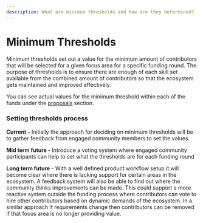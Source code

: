 ```yaml
---
description: What are minimum thresholds and how are they determined?
---
```


# Minimum Thresholds

Minimum thresholds set out a value for the minimum amount of contributors that will be selected for a given focus area for a specific funding round. The purpose of thresholds is to ensure there are enough of each skill set available from the combined amount of contributors so that the ecosystem gets maintained and improved effectively.

You can see actual values for the minimum threshold within each of the funds under the [proposals](broken-reference) section.



### Setting thresholds process

**Current -** Initially the approach for deciding on minimum thresholds will be to gather feedback from engaged community members to set the values.

**Mid term future -** Introduce a voting system where engaged community participants can help to set what the thresholds are for each funding round

**Long term future** - With a well defined product workflow setup it will become clear where there is lacking support for certain areas in the ecosystem. A feedback system will also be able to find out where the community thinks improvements can be made. This could support a more reactive system outside the funding process where contributors can vote to hire other contributors based on dynamic demands of the ecosystem. In a similar approach if requirements change then contributors can be removed if that focus area is no longer providing value.

